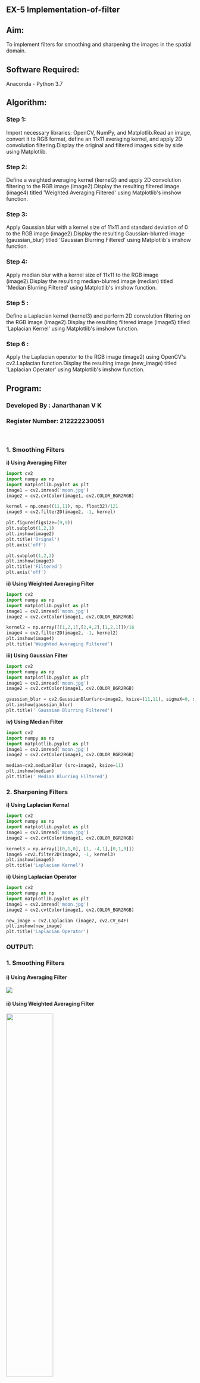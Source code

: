 ## EX-5  Implementation-of-filter

## Aim:
To implement filters for smoothing and sharpening the images in the spatial domain.

## Software Required:
Anaconda - Python 3.7

## Algorithm:
### Step 1:
Import necessary libraries: OpenCV, NumPy, and Matplotlib.Read an image, convert it to RGB format, define an 11x11 averaging kernel, and apply 2D convolution filtering.Display the original and filtered images side by side using Matplotlib.
<br>
### Step 2:
Define a weighted averaging kernel (kernel2) and apply 2D convolution filtering to the RGB image (image2).Display the resulting filtered image (image4) titled 'Weighted Averaging Filtered' using Matplotlib's imshow function.
<br>
### Step 3:
Apply Gaussian blur with a kernel size of 11x11 and standard deviation of 0 to the RGB image (image2).Display the resulting Gaussian-blurred image (gaussian_blur) titled 'Gaussian Blurring Filtered' using Matplotlib's imshow function.
<br>
### Step 4:
Apply median blur with a kernel size of 11x11 to the RGB image (image2).Display the resulting median-blurred image (median) titled 'Median Blurring Filtered' using Matplotlib's imshow function.
<br>
### Step 5 :
Define a Laplacian kernel (kernel3) and perform 2D convolution filtering on the RGB image (image2).Display the resulting filtered image (image5) titled 'Laplacian Kernel' using Matplotlib's imshow function.
<br>
### Step 6 :
Apply the Laplacian operator to the RGB image (image2) using OpenCV's cv2.Laplacian function.Display the resulting image (new_image) titled 'Laplacian Operator' using Matplotlib's imshow function.
<br>

## Program:
### Developed By   : Janarthanan V K
### Register Number: 212222230051
</br>

### 1. Smoothing Filters

**i) Using Averaging Filter**
```Python
import cv2
import numpy as np
import matplotlib.pyplot as plt
image1 = cv2.imread('moon.jpg')
image2 = cv2.cvtColor(image1, cv2.COLOR_BGR2RGB)

kernel = np.ones((11,11), np. float32)/121
image3 = cv2.filter2D(image2, -1, kernel)

plt.figure(figsize=(9,9))
plt.subplot(1,2,1)
plt.imshow(image2)
plt.title('Orignal')
plt.axis('off')

plt.subplot(1,2,2)
plt.imshow(image3)
plt.title('Filtered')
plt.axis('off')
```
**ii) Using Weighted Averaging Filter**
```Python
import cv2
import numpy as np
import matplotlib.pyplot as plt
image1 = cv2.imread('moon.jpg')
image2 = cv2.cvtColor(image1, cv2.COLOR_BGR2RGB)

kernel2 = np.array([[1,2,1],[2,4,2],[1,2,1]])/16
image4 = cv2.filter2D(image2, -1, kernel2)
plt.imshow(image4)
plt.title('Weighted Averaging Filtered')
```
**iii) Using Gaussian Filter**
```Python
import cv2
import numpy as np
import matplotlib.pyplot as plt
image1 = cv2.imread('moon.jpg')
image2 = cv2.cvtColor(image1, cv2.COLOR_BGR2RGB)

gaussian_blur = cv2.GaussianBlur(src=image2, ksize=(11,11), sigmaX=0, sigmaY=0)
plt.imshow(gaussian_blur)
plt.title(' Gaussian Blurring Filtered')
```

**iv) Using Median Filter**
```Python
import cv2
import numpy as np
import matplotlib.pyplot as plt
image1 = cv2.imread('moon.jpg')
image2 = cv2.cvtColor(image1, cv2.COLOR_BGR2RGB)

median=cv2.medianBlur (src=image2, ksize=11)
plt.imshow(median)
plt.title(' Median Blurring Filtered')
```

### 2. Sharpening Filters
**i) Using Laplacian Kernal**
```Python
import cv2
import numpy as np
import matplotlib.pyplot as plt
image1 = cv2.imread('moon.jpg')
image2 = cv2.cvtColor(image1, cv2.COLOR_BGR2RGB)

kernel3 = np.array([[0,1,0], [1, -4,1],[0,1,0]])
image5 =cv2.filter2D(image2, -1, kernel3)
plt.imshow(image5)
plt.title('Laplacian Kernel')
```
**ii) Using Laplacian Operator**
```Python
import cv2
import numpy as np
import matplotlib.pyplot as plt
image1 = cv2.imread('moon.jpg')
image2 = cv2.cvtColor(image1, cv2.COLOR_BGR2RGB)

new_image = cv2.Laplacian (image2, cv2.CV_64F)
plt.imshow(new_image)
plt.title('Laplacian Operator')
```
### OUTPUT:
### 1. Smoothing Filters
#### i) Using Averaging Filter
<img src="https://github.com/Janarthanan2/DIP_EX05_Implementation-of-filter/assets/119393515/da86551b-c9b1-48d1-8974-338b11114e4d">

#### ii) Using Weighted Averaging Filter
<img src="https://github.com/Janarthanan2/DIP_EX05_Implementation-of-filter/assets/119393515/5494b37f-f78c-48d5-b5b2-1eae25ebc691" width=50%>

#### iii) Using Gaussian Filter
<img src="https://github.com/Janarthanan2/DIP_EX05_Implementation-of-filter/assets/119393515/ab60e369-8c7b-4034-aa13-05bdc5252167" width=50%>

#### iv) Using Median Filter
<img src="https://github.com/Janarthanan2/DIP_EX05_Implementation-of-filter/assets/119393515/a520aba1-c178-417e-bb0e-a2719ed89841" width=50%>

### 2. Sharpening Filters
##### i) Using Laplacian Kernal
<img src="https://github.com/Janarthanan2/DIP_EX05_Implementation-of-filter/assets/119393515/3e521c23-6bb1-42a6-8804-7f8419877b9f" width=50%>

#### ii) Using Laplacian Operator
<img src="https://github.com/Janarthanan2/DIP_EX05_Implementation-of-filter/assets/119393515/68ed975a-cad0-4c47-b17a-7ee13e433660" width=50%>

### Result:
Thus the filters are designed for smoothing and sharpening the images in the spatial domain.
